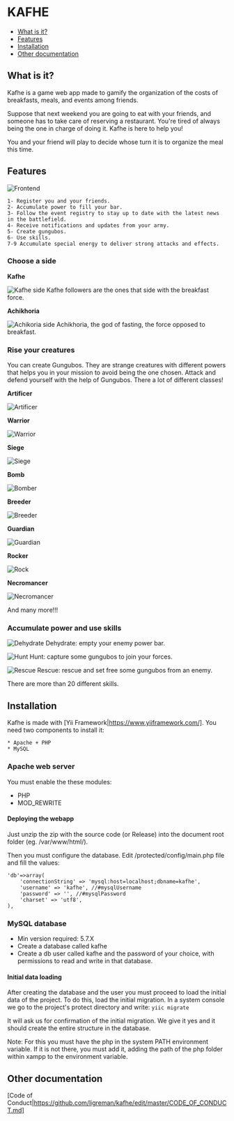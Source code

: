 # KAFHE

- [What is it?](#what-is-it)
- [Features](#features)
- [Installation](#installation)
- [Other documentation](#other-documentation)

## What is it?

Kafhe is a game web app made to gamify the organization of the costs of breakfasts, meals, and events among friends. 

Suppose that next weekend you are going to eat with your friends, and someone has to take care of reserving a restaurant. You're tired of always being the one in charge of doing it. Kafhe is here to help you!

You and your friend will play to decide whose turn it is to organize the meal this time.

## Features

![Frontend](https://raw.githubusercontent.com/ligreman/kafhe/master/images/Interfaz.png)

	1- Register you and your friends.
	2- Accumulate power to fill your bar.
	3- Follow the event registry to stay up to date with the latest news in the battlefield.
	4- Receive notifications and updates from your army.
	5- Create gungubos.
	6- Use skills.
	7-9 Accumulate special energy to deliver strong attacks and effects.

### Choose a side

**Kafhe**

![Kafhe side](https://raw.githubusercontent.com/ligreman/kafhe/master/images/modifiers/kafhe.png) Kafhe followers are the ones that side with the breakfast force.

**Achikhoria**

![Achikoria side](https://raw.githubusercontent.com/ligreman/kafhe/master/images/modifiers/achikhoria.png) Achikhoria, the god of fasting, the force opposed to breakfast.

### Rise your creatures

You can create Gungubos. They are strange creatures with different powers that helps you in your mission to avoid being the one chosen. Attack and defend yourself with the help of Gungubos. There a lot of different classes!

**Artificer**

![Artificer](https://raw.githubusercontent.com/ligreman/kafhe/master/images/bestiary/artificiero.png)

**Warrior**

![Warrior](https://raw.githubusercontent.com/ligreman/kafhe/master/images/bestiary/asaltante.png)

**Siege**

![Siege](https://raw.githubusercontent.com/ligreman/kafhe/master/images/bestiary/asedio.png)

**Bomb**

![Bomber](https://raw.githubusercontent.com/ligreman/kafhe/master/images/bestiary/bomba.png)

**Breeder**

![Breeder](https://raw.githubusercontent.com/ligreman/kafhe/master/images/bestiary/criador.png)

**Guardian**

![Guardian](https://raw.githubusercontent.com/ligreman/kafhe/master/images/bestiary/guardian.png)

**Rocker**

![Rock](https://raw.githubusercontent.com/ligreman/kafhe/master/images/bestiary/gumbudo.png)

**Necromancer**

![Necromancer](https://raw.githubusercontent.com/ligreman/kafhe/master/images/bestiary/nigromante.png)

And many more!!!

### Accumulate power and use skills

![Dehydrate](https://raw.githubusercontent.com/ligreman/kafhe/master/images/skills/desecar.png) Dehydrate: empty your enemy power bar.

![Hunt](https://raw.githubusercontent.com/ligreman/kafhe/master/images/skills/cazarGungubos.png) Hunt: capture some gungubos to join your forces.

![Rescue](https://raw.githubusercontent.com/ligreman/kafhe/master/images/skills/rescatarGungubos.png) Rescue: rescue and set free some gungubos from an enemy.

There are more than 20 different skills.

## Installation

Kafhe is made with [Yii Framework|https://www.yiiframework.com/]. You need two components to install it:

	* Apache + PHP
	* MySQL

### Apache web server

You must enable the these modules:
  * PHP
  * MOD_REWRITE
  
#### Deploying the webapp

Just unzip the zip with the source code (or Release) into the document root folder (eg. /var/www/html/).

Then you must configure the database. Edit /protected/config/main.php file and fill the values:

```
'db'=>array(
	'connectionString' => 'mysql:host=localhost;dbname=kafhe',
	'username' => 'kafhe', //#mysqlUsername
	'password' => '', //#mysqlPassword
	'charset' => 'utf8',
),
```

### MySQL database

* Min version required: 5.7.X
* Create a database called kafhe
* Create a db user called kafhe and the password of your choice, with permissions to read and write in that database.

#### Initial data loading

After creating the database and the user you must proceed to load the initial data of the project. To do this, load the initial migration. In a system console we go to the project's protect directory and write:
`yiic migrate`

It will ask us for confirmation of the initial migration. We give it yes and it should create the entire structure in the database.

Note: For this you must have the php in the system PATH environment variable. If it is not there, you must add it, adding the path of the php folder within xampp to the environment variable.

## Other documentation

[Code of Conduct|https://github.com/ligreman/kafhe/edit/master/CODE_OF_CONDUCT.md]



